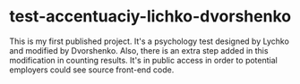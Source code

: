 # test-accentuaciy-lichko-dvorshenko

This is my first published project. It's a psychology test designed by Lychko and modified by Dvorshenko. Also, there is an extra step added in this modification in counting results. It's in public access in order to potential employers could see source front-end code.
